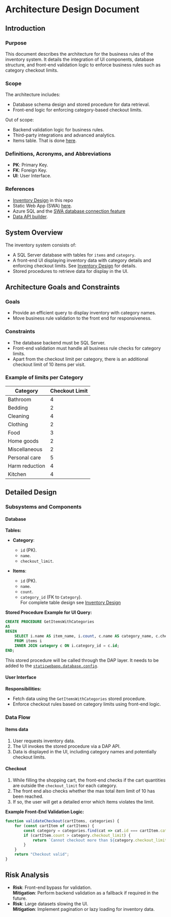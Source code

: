 # Architecture Design Document  

## Introduction  

### Purpose  
This document describes the architecture for the business rules of the inventory system. It details the integration of UI components, database structure, and front-end validation logic to enforce business rules such as category checkout limits.  

### Scope  
The architecture includes:  
- Database schema design and stored procedure for data retrieval.  
- Front-end logic for enforcing category-based checkout limits.  

Out of scope:  
- Backend validation logic for business rules.  
- Third-party integrations and advanced analytics.  
- Items table. That is done [here](./inventory-design.md).

### Definitions, Acronyms, and Abbreviations  
- **PK**: Primary Key.  
- **FK**: Foreign Key.  
- **UI**: User Interface.  

### References  
- [Inventory Design](./inventory-design.md) in this repo
- Static Web App (SWA) [here](https://learn.microsoft.com/en-us/azure/static-web-apps/). 
- Azure SQL and the [SWA database connection feature](https://learn.microsoft.com/en-us/azure/static-web-apps/database-overview) 
- [Data API builder](https://learn.microsoft.com/en-us/azure/data-api-builder/).

## System Overview  
The inventory system consists of:  
- A SQL Server database with tables for `items` and `category`.  
- A front-end UI displaying inventory data with category details and enforcing checkout limits. See [Inventory Design](./inventory-design.md) for details. 
- Stored procedures to retrieve data for display in the UI.  

## Architecture Goals and Constraints  

### Goals  
- Provide an efficient query to display inventory with category names.  
- Move business rule validation to the front end for responsiveness.  

### Constraints  
- The database backend must be SQL Server.  
- Front-end validation must handle all business rule checks for category limits.  
- Apart from the checkout limit per category, there is an additional checkout limit of 10 items per visit. 

### Example of limits per Category

| Category         | Checkout Limit |
|------------------|----------------|
| Bathroom         | 4              |
| Bedding          | 2              |
| Cleaning         | 4              |
| Clothing         | 2              |
| Food             | 3              |
| Home goods       | 2              |
| Miscellaneous    | 2              |
| Personal care    | 5              |
| Harm reduction   | 4              |
| Kitchen          | 4              |

## Detailed Design  

### Subsystems and Components  

#### Database  

**Tables:**  
- **Category**:  
  - `id` (PK).  
  - `name`.  
  - `checkout_limit`.  

- **Items**:  
  - `id` (PK).  
  - `name`.  
  - `count`.  
  - `category_id` (FK to `Category`).  
For complete table design see [Inventory Design](./inventory-design.md)

**Stored Procedure Example for UI Query:**  
```sql
CREATE PROCEDURE GetItemsWithCategories  
AS  
BEGIN  
    SELECT i.name AS item_name, i.count, c.name AS category_name, c.checkout_limit  
    FROM items i  
    INNER JOIN category c ON i.category_id = c.id;  
END;  
```
This stored procedure will be called through the DAP layer. 
It needs to be added to the [```staticwebapp.database.config```](../../swa-db-connections/staticwebapp.database.config.json).

#### User Interface  
**Responsibilities:**  
- Fetch data using the `GetItemsWithCategories` stored procedure.  
- Enforce checkout rules based on category limits using front-end logic.  

### Data Flow  

#### Items data
1. User requests inventory data.  
1. The UI invokes the stored procedure via a DAP API.  
1. Data is displayed in the UI, including category names and potentially checkout limits.  

#### Checkout

1. While filling the shopping cart, the front-end checks if the cart quantities are outside the `checkout_limit` for each category.  
1. The front end also checks whether the max total item limit of 10 has been reached. 
1. If so, the user will get a detailed error which items violates the limit. 

**Example Front-End Validation Logic:**  
```javascript
function validateCheckout(cartItems, categories) {
    for (const cartItem of cartItems) {
        const category = categories.find(cat => cat.id === cartItem.category_id);
        if (cartItem.count > category.checkout_limit) {
            return `Cannot checkout more than ${category.checkout_limit} items for ${category.name}`;
        }
    }
    return "Checkout valid";
}
```

## Risk Analysis  
- **Risk**: Front-end bypass for validation.  
  **Mitigation**: Perform backend validation as a fallback if required in the future.  
- **Risk**: Large datasets slowing the UI.  
  **Mitigation**: Implement pagination or lazy loading for inventory data.  
